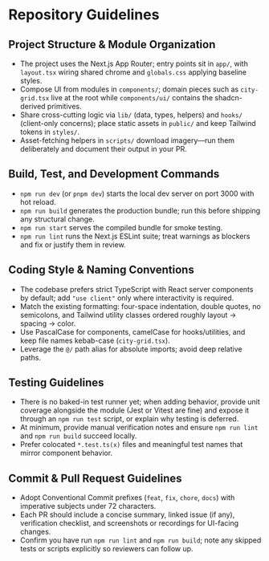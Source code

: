 # Repository Guidelines

## Project Structure & Module Organization
- The project uses the Next.js App Router; entry points sit in `app/`, with `layout.tsx` wiring shared chrome and `globals.css` applying baseline styles.
- Compose UI from modules in `components/`; domain pieces such as `city-grid.tsx` live at the root while `components/ui/` contains the shadcn-derived primitives.
- Share cross-cutting logic via `lib/` (data, types, helpers) and `hooks/` (client-only concerns); place static assets in `public/` and keep Tailwind tokens in `styles/`.
- Asset-fetching helpers in `scripts/` download imagery—run them deliberately and document their output in your PR.

## Build, Test, and Development Commands
- `npm run dev` (or `pnpm dev`) starts the local dev server on port 3000 with hot reload.
- `npm run build` generates the production bundle; run this before shipping any structural change.
- `npm run start` serves the compiled bundle for smoke testing.
- `npm run lint` runs the Next.js ESLint suite; treat warnings as blockers and fix or justify them in review.

## Coding Style & Naming Conventions
- The codebase prefers strict TypeScript with React server components by default; add `"use client"` only where interactivity is required.
- Match the existing formatting: four-space indentation, double quotes, no semicolons, and Tailwind utility classes ordered roughly layout → spacing → color.
- Use PascalCase for components, camelCase for hooks/utilities, and keep file names kebab-case (`city-grid.tsx`).
- Leverage the `@/` path alias for absolute imports; avoid deep relative paths.

## Testing Guidelines
- There is no baked-in test runner yet; when adding behavior, provide unit coverage alongside the module (Jest or Vitest are fine) and expose it through an `npm run test` script, or explain why testing is deferred.
- At minimum, provide manual verification notes and ensure `npm run lint` and `npm run build` succeed locally.
- Prefer colocated `*.test.ts(x)` files and meaningful test names that mirror component behavior.

## Commit & Pull Request Guidelines
- Adopt Conventional Commit prefixes (`feat`, `fix`, `chore`, `docs`) with imperative subjects under 72 characters.
- Each PR should include a concise summary, linked issue (if any), verification checklist, and screenshots or recordings for UI-facing changes.
- Confirm you have run `npm run lint` and `npm run build`; note any skipped tests or scripts explicitly so reviewers can follow up.
